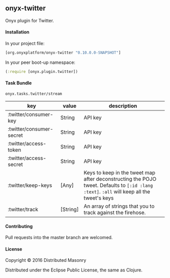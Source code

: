 ## onyx-twitter

Onyx plugin for Twitter.

#### Installation

In your project file:

```clojure
[org.onyxplatform/onyx-twitter "0.10.0.0-SNAPSHOT"]
```

In your peer boot-up namespace:

```clojure
(:require [onyx.plugin.twitter])
```

#### Task Bundle

`onyx.tasks.twitter/stream`

| key                          | value               | description  |
|----------------------------- | --------------------|--------------|
| :twitter/consumer-key        | String              | API key      |
| :twitter/consumer-secret     | String              | API key      |
| :twitter/access-token        | String              | API key      |
| :twitter/access-secret       | String              | API key      |
| :twitter/keep-keys           | [Any]               | Keys to keep in the tweet map after deconstructing the POJO tweet. Defaults to `[:id :lang :text]`. `:all` will keep all the tweet's keys|
| :twitter/track               | [String]              | An array of strings that you to track against the firehose.|

#### Contributing

Pull requests into the master branch are welcomed.

#### License

Copyright © 2016 Distributed Masonry

Distributed under the Eclipse Public License, the same as Clojure.
